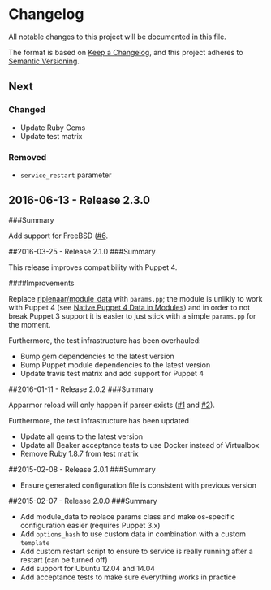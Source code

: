 # Changelog
All notable changes to this project will be documented in this file.

The format is based on [Keep a Changelog](https://keepachangelog.com/en/1.0.0/),
and this project adheres to [Semantic Versioning](https://semver.org/spec/v2.0.0.html).

## Next

### Changed

- Update Ruby Gems
- Update test matrix

### Removed 

- `service_restart` parameter  

## 2016-06-13 - Release 2.3.0
###Summary

Add support for FreeBSD ([#6](https://github.com/tohuwabohu/puppet-openntp/pull/6).

##2016-03-25 - Release 2.1.0
###Summary

This release improves compatibility with Puppet 4.

####Improvements

Replace [ripienaar/module_data](https://forge.puppetlabs.com/ripienaar/module_data) with `params.pp`; the module is
unlikly to work with Puppet 4 (see [Native Puppet 4 Data in Modules](https://www.devco.net/archives/2016/01/08/native-puppet-4-data-in-modules.php))
and in order to not break Puppet 3 support it is easier to just stick with a simple `params.pp` for the moment.

Furthermore, the test infrastructure has been overhauled:

* Bump gem dependencies to the latest version
* Bump Puppet module dependencies to the latest version
* Update travis test matrix and add support for Puppet 4

##2016-01-11 - Release 2.0.2
###Summary

Apparmor reload will only happen if parser exists ([#1](https://github.com/tohuwabohu/puppet-openntp/pull/1) and
[#2](https://github.com/tohuwabohu/puppet-openntp/pull/2)).

Furthermore, the test infrastructure has been updated

* Update all gems to the latest version
* Update all Beaker acceptance tests to use Docker instead of Virtualbox
* Remove Ruby 1.8.7 from test matrix

##2015-02-08 - Release 2.0.1
###Summary

* Ensure generated configuration file is consistent with previous version

##2015-02-07 - Release 2.0.0
###Summary

* Add module_data to replace params class and make os-specific configuration easier (requires Puppet 3.x)
* Add `options_hash` to use custom data in combination with a custom `template`
* Add custom restart script to ensure to service is really running after a restart (can be turned off)
* Add support for Ubuntu 12.04 and 14.04
* Add acceptance tests to make sure everything works in practice
